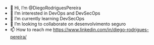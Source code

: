 - 👋 Hi, I’m @DiegoRodriguesPereira
- 👀 I’m interested in  DevOps and DevSecOps
- 🌱 I’m currently learning DevSecOps
- 💞️ I’m looking to collaborate on  desenvolvimento seguro
- 📫 How to reach me  https://www.linkedin.com/in/diego-rodrigues-pereira/
<!---
DiegoRodriguesPereira/DiegoRodriguesPereira is a ✨ special ✨ repository because its `README.md` (this file) appears on your GitHub profile.
You can click the Preview link to take a look at your changes.
--->

